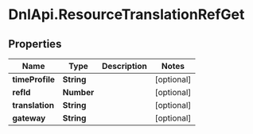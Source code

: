 # DnlApi.ResourceTranslationRefGet

## Properties
Name | Type | Description | Notes
------------ | ------------- | ------------- | -------------
**timeProfile** | **String** |  | [optional] 
**refId** | **Number** |  | [optional] 
**translation** | **String** |  | [optional] 
**gateway** | **String** |  | [optional] 


